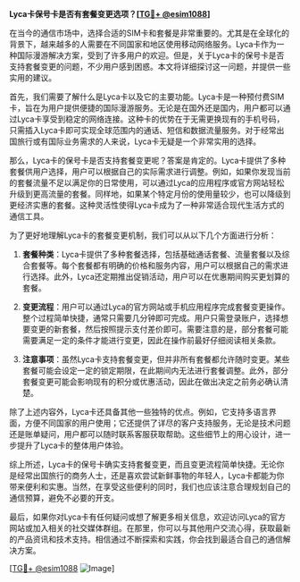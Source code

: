 **Lyca卡保号卡是否有套餐变更选项？[[TG💪+ @esim1088](https://t.me/s/esim1088)]**

在当今的通信市场中，选择合适的SIM卡和套餐是非常重要的。尤其是在全球化的背景下，越来越多的人需要在不同国家和地区使用移动网络服务。Lyca卡作为一种国际漫游解决方案，受到了许多用户的欢迎。但是，关于Lyca卡的保号卡是否支持套餐变更的问题，不少用户感到困惑。本文将详细探讨这一问题，并提供一些实用的建议。

首先，我们需要了解什么是Lyca卡以及它的主要功能。Lyca卡是一种预付费SIM卡，旨在为用户提供便捷的国际漫游服务。无论是在国外还是国内，用户都可以通过Lyca卡享受到稳定的网络连接。这种卡的优势在于无需更换现有的手机号码，只需插入Lyca卡即可实现全球范围内的通话、短信和数据流量服务。对于经常出国旅行或有国际业务需求的人来说，Lyca卡无疑是一个非常实用的选择。

那么，Lyca卡的保号卡是否支持套餐变更呢？答案是肯定的。Lyca卡提供了多种套餐供用户选择，用户可以根据自己的实际需求进行调整。例如，如果你发现当前的套餐流量不足以满足你的日常使用，可以通过Lyca的应用程序或官方网站轻松升级到更高流量的套餐。同样地，如果某个特定月份的使用量较少，也可以降级到更经济实惠的套餐。这种灵活性使得Lyca卡成为了一种非常适合现代生活方式的通信工具。

为了更好地理解Lyca卡的套餐变更机制，我们可以从以下几个方面进行分析：

1. **套餐种类**：Lyca卡提供了多种套餐选择，包括基础通话套餐、流量套餐以及综合套餐等。每个套餐都有明确的价格和服务内容，用户可以根据自己的需求进行选择。此外，Lyca还定期推出促销活动，用户可以在优惠期间购买更划算的套餐。

2. **变更流程**：用户可以通过Lyca的官方网站或手机应用程序完成套餐变更操作。整个过程简单快捷，通常只需要几分钟即可完成。用户只需登录账户，选择想要变更的新套餐，然后按照提示支付差价即可。需要注意的是，部分套餐可能需要满足一定的条件才能进行变更，因此在操作前最好仔细阅读相关条款。

3. **注意事项**：虽然Lyca卡支持套餐变更，但并非所有套餐都允许随时变更。某些套餐可能会设定一定的锁定期限，在此期间内无法进行套餐调整。此外，部分套餐变更可能会影响现有的积分或优惠活动，因此在做出决定之前务必确认清楚。

除了上述内容外，Lyca卡还具备其他一些独特的优点。例如，它支持多语言界面，方便不同国家的用户使用；它还提供了详尽的客户支持服务，无论是技术问题还是账单疑问，用户都可以随时联系客服获取帮助。这些细节上的用心设计，进一步提升了Lyca卡的整体用户体验。

综上所述，Lyca卡的保号卡确实支持套餐变更，而且变更流程简单快捷。无论你是经常出国旅行的商务人士，还是喜欢尝试新鲜事物的年轻人，Lyca卡都能为你带来便利和实惠。当然，在享受这些便利的同时，我们也应该注意合理规划自己的通信预算，避免不必要的开支。

最后，如果你对Lyca卡有任何疑问或想了解更多相关信息，欢迎访问Lyca的官方网站或加入相关的社交媒体群组。在那里，你可以与其他用户交流心得，获取最新的产品资讯和技术支持。相信通过不断探索和实践，你会找到最适合自己的通信解决方案。

[[TG💪+ @esim1088](https://t.me/s/esim1088) ![Image](https://i.postimg.cc/4NQfJmqS/Snipaste-2025-05-13-00-14-12.png)]